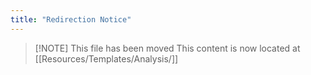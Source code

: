 ```yaml
---
title: "Redirection Notice"
---
```


> [!NOTE] This file has been moved
> This content is now located at [[Resources/Templates/Analysis/]]


